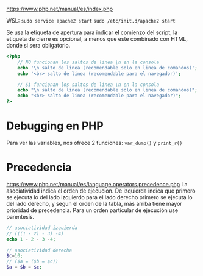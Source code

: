 https://www.php.net/manual/es/index.php

 WSL: ```sudo service apache2 start``` 
 ```sudo /etc/init.d/apache2 start```

Se usa la etiqueta de apertura para indicar el comienzo del script, la etiqueta de cierre es opcional, a menos que este combinado con HTML, donde si sera obligatorio.
```php
<?php
    // NO funcionan los saltos de linea \n en la consola
    echo '\n salto de linea (recomendable solo en linea de comandos)';
    echo '<br> salto de linea (recomendable para el navegador)';

    // Si funcionan los saltos de linea \n en la consola
    echo "\n salto de linea (recomendable solo en linea de comandos)";
    echo "<br> salto de linea (recomendable para el navegador)";
?>
```

# Debugging en PHP
Para ver las variables, nos ofrece 2 funciones: ```var_dump()``` y ```print_r()```


# Precedencia
https://www.php.net/manual/es/language.operators.precedence.php
La asociatividad indica el orden de ejecucion.
De izquierda indica que primero se ejecuta lo del lado izquierdo
para el lado derecho primero se ejecuta lo del lado derecho, 
y segun el orden de la tabla, más arriba tiene mayor prioridad de precedencia.
Para un orden particular de ejecución use parentesis.
```php
// asociatividad izquierda
// (((1 - 2) - 3) -4)
echo 1 - 2 - 3 -4;

// asociatividad derecha
$c=10;
// ($a = ($b = $c))
$a = $b = $c;
```
